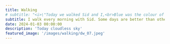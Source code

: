 ```yaml
---
title: Walking
# subtitle: "<i>\"Today we walked Sid and I,<br>Blue was the colour of the cloudless sky\"</i>"
subtitle: I walk every morning with Sid. Some days are better than others...
date: 2024-01-03 00:00:00
description: 'Today cloudless sky'  
featured_image: '/images/walking/dw_07.jpeg'
---
```

<div class="gallery" data-columns="2">
	<img src="/images/blank.png" alt="" data-echo="/images/walking/dw_01.jpeg">
	<img src="/images/blank.png" alt="" data-echo="/images/walking/dw_02.jpeg">
	<img src="/images/blank.png" alt="" data-echo="/images/walking/dw_16.jpeg">
	<img src="/images/blank.png" alt="" data-echo="/images/walking/dw_03.jpeg">
	<img src="/images/blank.png" alt="" data-echo="/images/walking/dw_04.jpeg">
	<img src="/images/blank.png" alt="" data-echo="/images/walking/dw_05.jpeg">
	<img src="/images/blank.png" alt="" data-echo="/images/walking/dw_06.jpeg">
	<img src="/images/blank.png" alt="" data-echo="/images/walking/dw_07.jpeg">
	<img src="/images/blank.png" alt="" data-echo="/images/walking/dw_08.jpeg">
	<img src="/images/blank.png" alt="" data-echo="/images/walking/dw_09.jpeg">
	<img src="/images/blank.png" alt="" data-echo="/images/walking/dw_14.jpeg">
	<img src="/images/blank.png" alt="" data-echo="/images/walking/dw_20.jpeg">
	<img src="/images/blank.png" alt="" data-echo="/images/walking/dw_22.jpeg">
</div>